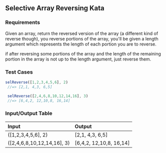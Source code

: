 ## Selective Array Reversing Kata

### Requirements 

Given an array, return the reversed version of the array (a different kind of reverse though), you reverse portions of the array, you'll be given a length argument which represents the length of each portion you are to reverse.

if after reversing some portions of the array and the length of the remaining portion in the array is not up to the length argument, just reverse them.

### Test Cases

```JavaScript
selReverse([1,2,3,4,5,6], 2)
 //=> [2,1, 4,3, 6,5]

 selReverse([2,4,6,8,10,12,14,16], 3)
 //=> [6,4,2, 12,10,8, 16,14]
```

### Input/Output Table

| Input                                              | Output |
| :------------------------------------------------- | :----- |
| ([1,2,3,4,5,6], 2)      | [2,1, 4,3, 6,5]  |
| ([2,4,6,8,10,12,14,16], 3) | [6,4,2, 12,10,8, 16,14]   |
